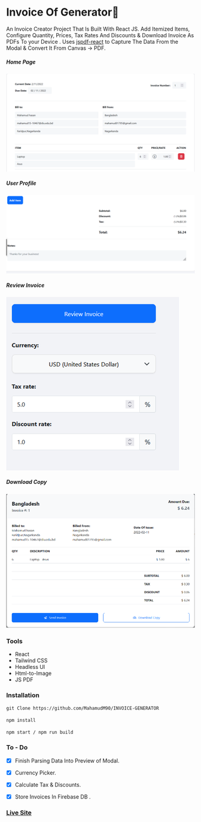 # Invoice Of Generator🧾

An Invoice Creator Project That Is Built With React JS. Add Itemized Items, Configure Quantity, Prices, Tax Rates And Discounts & Download Invoice As PDFs To your Device . Uses [jspdf-react](https://www.npmjs.com/package/jspdf-react) to Capture The Data From the Modal & Convert It From Canvas -> PDF.



##### Home Page

![ScreenShot Of Form](screenshots/a.png)



##### User Profile

![ScreenShot of Form](screenshots/b.png)



##### Review Invoice

![ScreenShot of Form](screenshots/c.png)



##### Download Copy

![ScreenShot of Form](screenshots/d.png)

### Tools

- React
- Tailwind CSS
- Headless UI
- Html-to-Image
- JS PDF


### Installation

```
git Clone https://github.com/MahamudM90/INVOICE-GENERATOR

npm install

npm start / npm run build
```

### To - Do
- [x] Finish Parsing Data Into Preview of Modal.

- [x] Currency Picker.

- [x] Calculate Tax & Discounts.

- [x] Store Invoices In Firebase DB .


 ###    [Live Site](https://invoice-generator-react.netlify.app/) 
